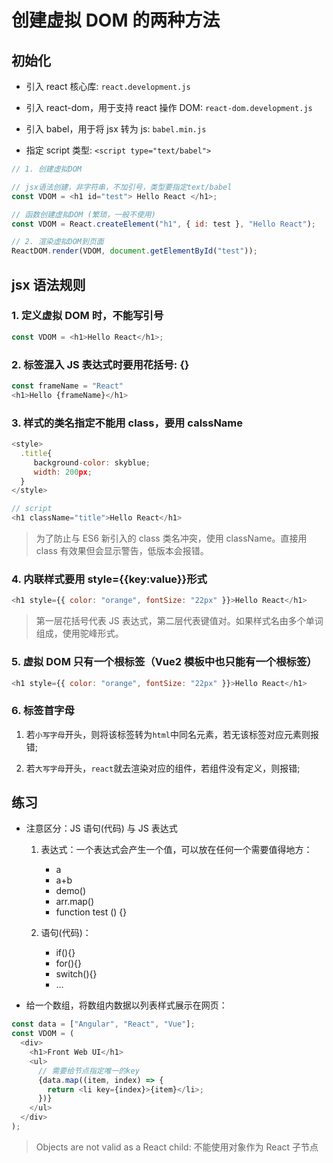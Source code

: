 # 创建虚拟 DOM 的两种方法

## 初始化

- 引入 react 核心库: `react.development.js`

- 引入 react-dom，用于支持 react 操作 DOM: `react-dom.development.js`

- 引入 babel，用于将 jsx 转为 js: `babel.min.js`

- 指定 script 类型: `<script type="text/babel">`

```js
// 1. 创建虚拟DOM

// jsx语法创建，非字符串，不加引号，类型要指定text/babel
const VDOM = <h1 id="test"> Hello React </h1>;

// 函数创建虚拟DOM (繁琐，一般不使用)
const VDOM = React.createElement("h1", { id: test }, "Hello React");

// 2. 渲染虚拟DOM到页面
ReactDOM.render(VDOM, document.getElementById("test"));
```

## jsx 语法规则

### 1. 定义虚拟 DOM 时，不能写引号

```js
const VDOM = <h1>Hello React</h1>;
```

### 2. 标签混入 JS 表达式时要用花括号: {}

```js
const frameName = "React"
<h1>Hello {frameName}</h1>
```

### 3. 样式的类名指定不能用 class，要用 calssName

```js
<style>
  .title{
     background-color: skyblue;
     width: 200px;
  }
</style>

// script
<h1 className="title">Hello React</h1>
```

> 为了防止与 ES6 新引入的 class 类名冲突，使用 className。直接用 class 有效果但会显示警告，低版本会报错。

### 4. 内联样式要用 style={{key:value}}形式

```js
<h1 style={{ color: "orange", fontSize: "22px" }}>Hello React</h1>
```

> 第一层花括号代表 JS 表达式，第二层代表键值对。如果样式名由多个单词组成，使用驼峰形式。

### 5. 虚拟 DOM 只有一个根标签（Vue2 模板中也只能有一个根标签）

```js
<h1 style={{ color: "orange", fontSize: "22px" }}>Hello React</h1>
```

### 6. 标签首字母

1. 若`小写字母`开头，则将该标签转为`html`中同名元素，若无该标签对应元素则报错;

2. 若`大写字母`开头，`react`就去渲染对应的组件，若组件没有定义，则报错;

## 练习

- 注意区分：JS 语句(代码) 与 JS 表达式

  1. 表达式：一个表达式会产生一个值，可以放在任何一个需要值得地方：

     - a
     - a+b
     - demo()
     - arr.map()
     - function test () {}

  2. 语句(代码)：
     - if(){}
     - for(){}
     - switch(){}
     - ...

- 给一个数组，将数组内数据以列表样式展示在网页：

```js
const data = ["Angular", "React", "Vue"];
const VDOM = (
  <div>
    <h1>Front Web UI</h1>
    <ul>
      // 需要给节点指定唯一的key
      {data.map((item, index) => {
        return <li key={index}>{item}</li>;
      })}
    </ul>
  </div>
);
```

> Objects are not valid as a React child: 不能使用对象作为 React 子节点
